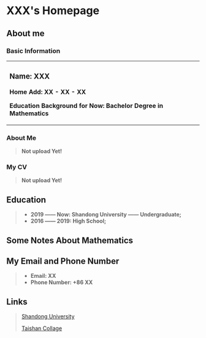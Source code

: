# XXX's Homepage
## About me
### Basic Information
<table border="0">
  <tr>
    <td width="100%">
      <h3>Name: XXX</h3>
      <p><b>Home Add: XX - XX - XX</b></p>
      <p><b>Education Background for Now: Bachelor Degree in Mathematics</b></p>
    </td>
  </tr>
</table>

### About Me
> **Not upload Yet!**

### My CV
> **Not upload Yet!**

## Education

> + **2019 —— Now: Shandong University —— Undergraduate;**
> + **2016 —— 2019: High School;**

## Some Notes About Mathematics
> 

## My Email and Phone Number
> + **Email: XX**
> + **Phone Number: +86 XX**

## Links
> [Shandong University](https://www.sdu.edu.cn/)
> 
> [Taishan Collage](https://www.tsxt.sdu.edu.cn/)
